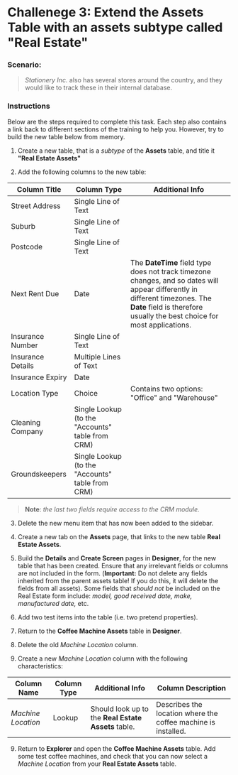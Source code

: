 # **Challenege 3:** Extend the Assets Table with an assets subtype called "Real Estate"
### Scenario:
> *Stationery Inc.* also has several stores around the country, and they would like to track these in their internal database.

### Instructions
Below are the steps required to complete this task. Each step also contains a link back to different sections of the training to help you. However, try to  build the new table below from memory.

1. Create a new table, that is a *subtype* of the **Assets** table, and title it **"Real Estate Assets"**

2. Add the following columns to the new table:

| Column Title | Column Type | Additional Info |
| --- | --- | --- |
| Street Address | Single Line of Text |
| Suburb | Single Line of Text |
| Postcode | Single Line of Text |
| Next Rent Due | Date | The **DateTime** field type does not track timezone changes, and so dates will appear differently in different timezones. The **Date** field is therefore usually the best choice for most applications.|
| Insurance Number | Single Line of Text |
| Insurance Details | Multiple Lines of Text |
| Insurance Expiry | Date |
| Location Type | Choice | Contains two options: "Office" and "Warehouse" |
| Cleaning Company | Single Lookup (to the "Accounts" table from CRM) |
| Groundskeepers | Single Lookup (to the "Accounts" table from CRM) |

> **Note**: *the last two fields require access to the CRM module.*

3. Delete the new menu item that has now been added to the sidebar.

4. Create a new tab on the **Assets** page, that links to the new table **Real Estate Assets**.

5. Build the **Details** and **Create Screen** pages in **Designer**, for the new table that has been created. Ensure that any irrelevant fields or columns are not included in the form. (**Important:** Do not delete any fields inherited from the parent assets table! If you do this, it will delete the fields from all assets). Some fields that *should not* be included on the Real Estate form include: *model, good received date, make, manufactured date,* etc.

5. Add two test items into the table (i.e. two pretend properties).

6. Return to the **Coffee Machine Assets** table in **Designer**.

7. Delete the old *Machine Location* column.

8. Create a new *Machine Location* column with the following characteristics:

| Column Name | Column Type | Additional Info | Column Description |
| --- | --- | --- | --- |
| *Machine Location* | Lookup | Should look up to the **Real Estate Assets** table. | Describes the location where the coffee machine is installed. |

9. Return to **Explorer** and open the **Coffee Machine Assets** table. Add some test coffee machines, and check that you can now select a *Machine Location* from your **Real Estate Assets** table.